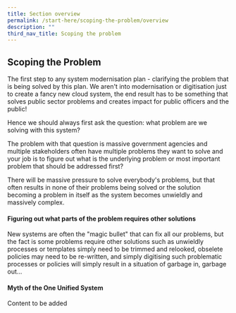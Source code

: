 ```yaml
---
title: Section overview
permalink: /start-here/scoping-the-problem/overview
description: ""
third_nav_title: Scoping the problem
---
```


## Scoping the Problem

The first step to any system modernisation plan - clarifying the problem that is being solved by this plan. We aren't into modernisation or digitisation just to create a fancy new cloud system, the end result has to be something that solves public sector problems and creates impact for public officers and the public!

Hence we should always first ask the question: what problem are we solving with this system?

The problem with that question is massive government agencies and multiple stakeholders often have multiple problems they want to solve and your job is to figure out what is the underlying problem or most important problem that should be addressed first?

There will be massive pressure to solve everybody's problems, but that often results in none of their problems being solved or the solution becoming a problem in itself as the system becomes unwieldly and massively complex.

#### Figuring out what parts of the problem requires other solutions

New systems are often the "magic bullet" that can fix all our problems, but the fact is some problems require other solutions such as unwieldly processes or templates simply need to be trimmed and relooked, obselete policies may need to be re-written, and simply digitising such problematic processes or policies will simply result in a situation of garbage in, garbage out...

#### Myth of the One Unified System

Content to be added
